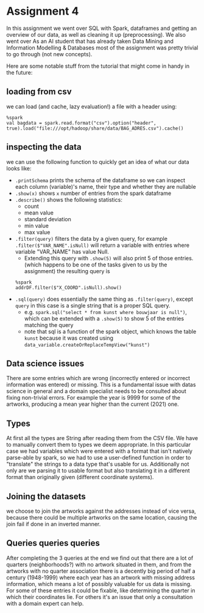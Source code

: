 # Assignment 4

In this assignment we went over SQL with Spark, dataframes and getting an overview of our data, as well as cleaning it up (preprocessing). We also went over  As an AI student that has already taken Data Mining and Information Modelling & Databases most of the assignment was pretty trivial to go through (not new concepts).

Here are some notable stuff from the tutorial that might come in handy in the future:

## loading from csv

we can load (and cache, lazy evaluation!) a file with a header using:

```spark
%spark
val bagdata = spark.read.format("csv").option("header", true).load("file:///opt/hadoop/share/data/BAG_ADRES.csv").cache()
```

## inspecting the data

we can use the following function to quickly get an idea of what our data looks like:
* `.printSchema` prints the schema of the dataframe so we can inspect each column (variable)'s name, their type and whether they are nullable
* `.show(x)` shows `x` number of entries from the spark dataframe
* `.describe()` shows the following statistics: 
    * count
    * mean value
    * standard deviation
    * min value
    * max value
* `.filter(query)` filters the data by a given query, for example `.filter($"VAR_NAME".isNull)` will return a variable with entries where variable "VAR_NAME" has value Null.
    * Extending this query with `.show(5)` will also print 5 of those entries. (which happens to be one of the tasks given to us by the assignment) the resulting query is 
    ```spark
    %spark
    addrDF.filter($"X_COORD".isNull).show()
    ```
* `.sql(query)` does essentially the same thing as `.filter(query)`, except `query` in this case is a single string that is a proper SQL query. 
    * e.g. `spark.sql("select * from kunst where bouwjaar is null")`, which can be extended with a `.show(5)` to show 5 of the entries matching the query
    * note that sql is a function of the spark object, which knows the table `kunst` because it was created using `data_variable.createOrReplaceTempView("kunst")` 

## Data science issues

There are some entries which are wrong (incorrectly entered or incorrect information was entered) or missing. This is a fundamental issue with datas science in general and a domain specialist needs to be consulted about fixing non-trivial errors. For example the year is 9999 for some of the artworks, producing a mean year higher than the current (2021) one.

## Types

At first all the types are String after reading them from the CSV file. We have to manually convert them to types we deem appropriate. In this particular case we had variables which were entered with a format that isn't natively parse-able by spark, so we had to use a user-defined function in order to "translate" the strings to a data type that's usable for us. Additionally not only are we parsing it to usable format but also translating it in a different format than originally given (different coordinate systems).

## Joining the datasets

we choose to join the artworks against the addresses instead of vice versa, because there could be multiple artworks on the same location, causing the join fail if done in an inverted manner.

## Queries queries queries

After completing the 3 queries at the end we find out that there are a lot of quarters (neighborhoods?) with no artwork situated in them, and from the artworks with no quarter association there is a decently big period of half a century (1948-1999) where each year has an artwork with missing address information, which means a lot of possibly valuable for us data is missing. For some of these entries it could be fixable, like determining the quarter in which their coordinates lie. For others it's an issue that only a consultation with a domain expert can help.